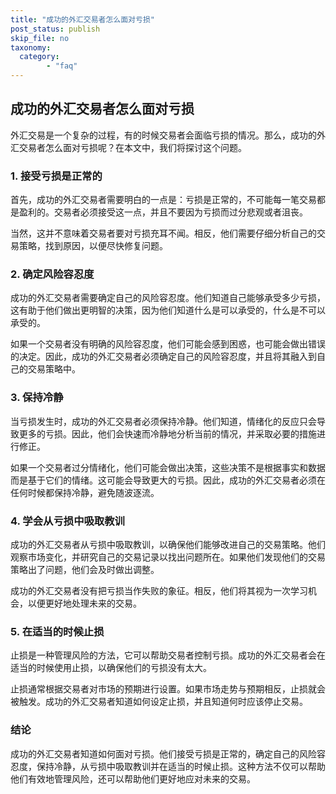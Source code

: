 ```yaml
---
title: "成功的外汇交易者怎么面对亏损"
post_status: publish
skip_file: no
taxonomy:
  category:
        - "faq"
---
```


## 成功的外汇交易者怎么面对亏损

外汇交易是一个复杂的过程，有的时候交易者会面临亏损的情况。那么，成功的外汇交易者怎么面对亏损呢？在本文中，我们将探讨这个问题。

### 1\. 接受亏损是正常的

首先，成功的外汇交易者需要明白的一点是：亏损是正常的，不可能每一笔交易都是盈利的。交易者必须接受这一点，并且不要因为亏损而过分悲观或者沮丧。

当然，这并不意味着交易者要对亏损充耳不闻。相反，他们需要仔细分析自己的交易策略，找到原因，以便尽快修复问题。

### 2\. 确定风险容忍度

成功的外汇交易者需要确定自己的风险容忍度。他们知道自己能够承受多少亏损，这有助于他们做出更明智的决策，因为他们知道什么是可以承受的，什么是不可以承受的。

如果一个交易者没有明确的风险容忍度，他们可能会感到困惑，也可能会做出错误的决定。因此，成功的外汇交易者必须确定自己的风险容忍度，并且将其融入到自己的交易策略中。

### 3\. 保持冷静

当亏损发生时，成功的外汇交易者必须保持冷静。他们知道，情绪化的反应只会导致更多的亏损。因此，他们会快速而冷静地分析当前的情况，并采取必要的措施进行修正。

如果一个交易者过分情绪化，他们可能会做出决策，这些决策不是根据事实和数据而是基于它们的情绪。这可能会导致更大的亏损。因此，成功的外汇交易者必须在任何时候都保持冷静，避免随波逐流。

### 4\. 学会从亏损中吸取教训

成功的外汇交易者从亏损中吸取教训，以确保他们能够改进自己的交易策略。他们观察市场变化，并研究自己的交易记录以找出问题所在。如果他们发现他们的交易策略出了问题，他们会及时做出调整。

成功的外汇交易者没有把亏损当作失败的象征。相反，他们将其视为一次学习机会，以便更好地处理未来的交易。

### 5\. 在适当的时候止损

止损是一种管理风险的方法，它可以帮助交易者控制亏损。成功的外汇交易者会在适当的时候使用止损，以确保他们的亏损没有太大。

止损通常根据交易者对市场的预期进行设置。如果市场走势与预期相反，止损就会被触发。成功的外汇交易者知道如何设定止损，并且知道何时应该停止交易。

### 结论

成功的外汇交易者知道如何面对亏损。他们接受亏损是正常的，确定自己的风险容忍度，保持冷静，从亏损中吸取教训并在适当的时候止损。这种方法不仅可以帮助他们有效地管理风险，还可以帮助他们更好地应对未来的交易。
